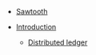 * [Sawtooth](../README.md)

* [Introduction](introduction.md)
  * [Distributed ledger](distributed-ledger.md)